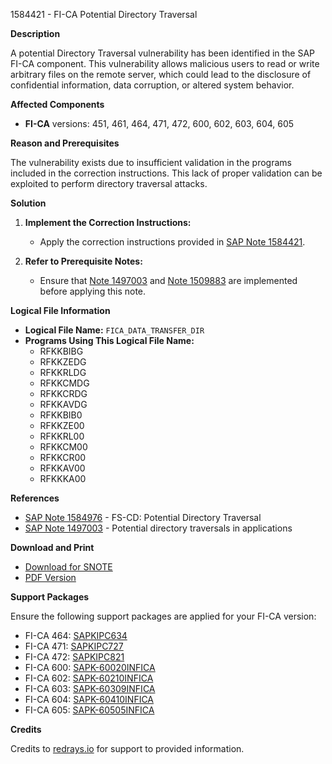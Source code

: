 1584421 - FI-CA Potential Directory Traversal

**Description**

A potential Directory Traversal vulnerability has been identified in the SAP FI-CA component. This vulnerability allows malicious users to read or write arbitrary files on the remote server, which could lead to the disclosure of confidential information, data corruption, or altered system behavior.

**Affected Components**

- **FI-CA** versions: 451, 461, 464, 471, 472, 600, 602, 603, 604, 605

**Reason and Prerequisites**

The vulnerability exists due to insufficient validation in the programs included in the correction instructions. This lack of proper validation can be exploited to perform directory traversal attacks.

**Solution**

1. **Implement the Correction Instructions:**
   - Apply the correction instructions provided in [SAP Note 1584421](https://me.sap.com/notes/1584421).

2. **Refer to Prerequisite Notes:**
   - Ensure that [Note 1497003](https://me.sap.com/notes/1497003) and [Note 1509883](https://me.sap.com/notes/1509883) are implemented before applying this note.

**Logical File Information**

- **Logical File Name:** `FICA_DATA_TRANSFER_DIR`
- **Programs Using This Logical File Name:**
  - RFKKBIBG
  - RFKKZEDG
  - RFKKRLDG
  - RFKKCMDG
  - RFKKCRDG
  - RFKKAVDG
  - RFKKBIB0
  - RFKKZE00
  - RFKKRL00
  - RFKKCM00
  - RFKKCR00
  - RFKKAV00
  - RFKKKA00

**References**

- [SAP Note 1584976](https://me.sap.com/notes/1584976) - FS-CD: Potential Directory Traversal
- [SAP Note 1497003](https://me.sap.com/notes/1497003) - Potential directory traversals in applications

**Download and Print**

- [Download for SNOTE](https://notesdownloads.sap.com/note/0040000009402262017)
- [PDF Version](https://userapps.support.sap.com/sap/support/sfm/notes/print/0001584421?language=en-US&token=CDF890002913BC28CBFF77D2F5117ED6)

**Support Packages**

Ensure the following support packages are applied for your FI-CA version:

- FI-CA 464: [SAPKIPC634](https://me.sap.com/supportpackage/SAPKIPC634)
- FI-CA 471: [SAPKIPC727](https://me.sap.com/supportpackage/SAPKIPC727)
- FI-CA 472: [SAPKIPC821](https://me.sap.com/supportpackage/SAPKIPC821)
- FI-CA 600: [SAPK-60020INFICA](https://me.sap.com/supportpackage/SAPK-60020INFICA)
- FI-CA 602: [SAPK-60210INFICA](https://me.sap.com/supportpackage/SAPK-60210INFICA)
- FI-CA 603: [SAPK-60309INFICA](https://me.sap.com/supportpackage/SAPK-60309INFICA)
- FI-CA 604: [SAPK-60410INFICA](https://me.sap.com/supportpackage/SAPK-60410INFICA)
- FI-CA 605: [SAPK-60505INFICA](https://me.sap.com/supportpackage/SAPK-60505INFICA)

**Credits**

Credits to [redrays.io](https://redrays.io) for support to provided information.